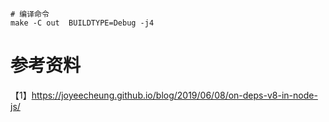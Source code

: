 ```
# 编译命令
make -C out  BUILDTYPE=Debug -j4
```

# 参考资料
【1】https://joyeecheung.github.io/blog/2019/06/08/on-deps-v8-in-node-js/